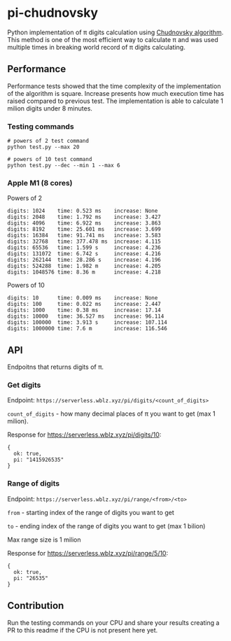 # pi-chudnovsky
Python implementation of π digits calculation using [Chudnovsky algorithm](https://en.wikipedia.org/wiki/Chudnovsky_algorithm). This method is one of the most efficient way to calculate π and was used multiple times in breaking world record of π digits calculating.

## Performance
Performance tests showed that the time complexity of the implementation of the algorithm is square. Increase presents how much execution time has raised compared to previous test. The implementation is able to calculate 1 milion digits under 8 minutes.

### Testing commands
```
# powers of 2 test command
python test.py --max 20

# powers of 10 test command
python test.py --dec --min 1 --max 6
```

### Apple M1 (8 cores)
Powers of 2
```
digits: 1024    time: 0.523 ms    increase: None
digits: 2048    time: 1.792 ms    increase: 3.427
digits: 4096    time: 6.922 ms    increase: 3.863
digits: 8192    time: 25.601 ms   increase: 3.699
digits: 16384   time: 91.741 ms   increase: 3.583
digits: 32768   time: 377.478 ms  increase: 4.115
digits: 65536   time: 1.599 s     increase: 4.236
digits: 131072  time: 6.742 s     increase: 4.216
digits: 262144  time: 28.286 s    increase: 4.196
digits: 524288  time: 1.982 m     increase: 4.205
digits: 1048576 time: 8.36 m      increase: 4.218
```
Powers of 10
```
digits: 10      time: 0.009 ms    increase: None
digits: 100     time: 0.022 ms    increase: 2.447
digits: 1000    time: 0.38 ms     increase: 17.14
digits: 10000   time: 36.527 ms   increase: 96.114
digits: 100000  time: 3.913 s     increase: 107.114
digits: 1000000 time: 7.6 m       increase: 116.546
```

## API
Endpoitns that returns digits of π.
### Get digits
Endpoint: `https://serverless.wblz.xyz/pi/digits/<count_of_digits>`

`count_of_digits` - how many decimal places of π you want to get (max 1 milion).

Response for https://serverless.wblz.xyz/pi/digits/10:
```
{
  ok: true,
  pi: "1415926535"
}
```
### Range of digits
Endpoint: `https://serverless.wblz.xyz/pi/range/<from>/<to>`

`from` - starting index of the range of digits you want to get

`to` - ending index of the range of digits you want to get (max 1 bilion)

Max range size is 1 milion

Response for https://serverless.wblz.xyz/pi/range/5/10:
```
{
  ok: true,
  pi: "26535"
}
```

## Contribution
Run the testing commands on your CPU and share your results creating a PR to this readme if the CPU is not present here yet.
